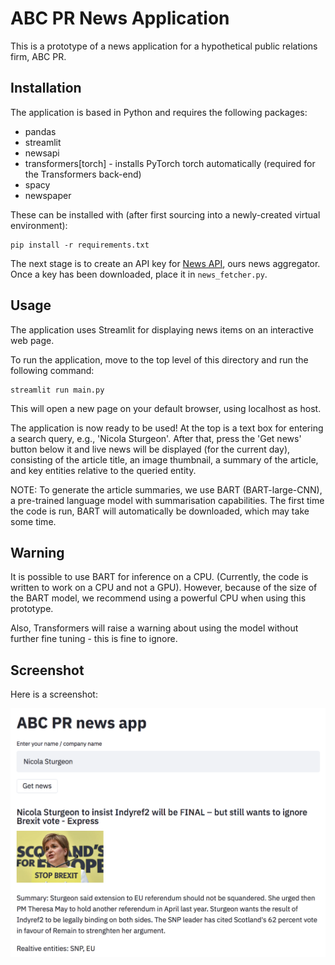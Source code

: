 # ABC PR News Application

This is a prototype of a news application for a hypothetical public relations firm, ABC PR.

## Installation

The application is based in Python and requires the following packages:

* pandas 
* streamlit
* newsapi
* transformers[torch] - installs PyTorch torch automatically (required for the Transformers back-end)
* spacy
* newspaper

These can be installed with (after first sourcing into a newly-created virtual environment):

```
pip install -r requirements.txt
```

The next stage is to create an API key for [News API](https://newsapi.org), ours news aggregator. Once a key has been downloaded, place it in ```news_fetcher.py```.

## Usage

The application uses Streamlit for displaying news items on an interactive web page. 

To run the application, move to the top level of this directory and run the following command:

```
streamlit run main.py
```

This will open a new page on your default browser, using localhost as host. 

The application is now ready to be used! At the top is a text box for entering a search query, e.g., 'Nicola Sturgeon'. After that, press the 'Get news' button below it and live news will be displayed (for the current day), consisting of the article title, an image thumbnail, a summary of the article, and key entities relative to the queried entity. 

NOTE: To generate the article summaries, we use BART (BART-large-CNN), a pre-trained language model with summarisation capabilities. The first time the code is run, BART will automatically be downloaded, which may take some time. 

## Warning

It is possible to use BART for inference on a CPU. (Currently, the code is written to work on a CPU and not a GPU). However, because of the size of the BART model, we recommend using a powerful CPU when using this prototype.

Also, Transformers will raise a warning about using the model without further fine tuning - this is fine to ignore. 

## Screenshot

Here is a screenshot:

![Our Sreamlit news app](screenshots/screenshot_1.png)







